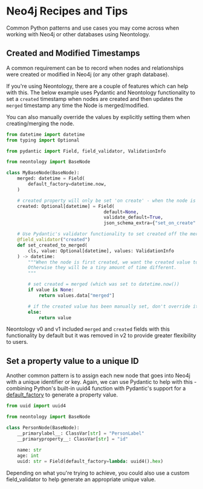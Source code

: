# Neo4j Recipes and Tips

Common Python patterns and use cases you may come across when working with Neo4j or other databases using Neontology.

## Created and Modified Timestamps

A common requirement can be to record when nodes and relationships were created or modified in Neo4j (or any other graph database).

If you're using Neontology, there are a couple of features which can help with this. The below example uses Pydantic and Neontology functionality to set a `created` timestamp when nodes are created and then updates the `merged` timestamp any time the Node is merged/modified.

You can also manually override the values by explicitly setting them when creating/merging the node.

```python
from datetime import datetime
from typing import Optional

from pydantic import Field, field_validator, ValidationInfo

from neontology import BaseNode

class MyBaseNode(BaseNode):
    merged: datetime = Field(
        default_factory=datetime.now, 
    )

    # created property will only be set 'on create' - when the node is first created
    created: Optional[datetime] = Field(
                                    default=None, 
                                    validate_default=True,
                                    json_schema_extra={"set_on_create": True})

    # Use Pydantic's validator functionality to set created off the merged value
    @field_validator("created")
    def set_created_to_merged(
        cls, value: Optional[datetime], values: ValidationInfo
    ) -> datetime:
        """When the node is first created, we want the created value to be set equal to merged.
        Otherwise they will be a tiny amount of time different.
        """

        # set created = merged (which was set to datetime.now())
        if value is None:
            return values.data["merged"]

        # if the created value has been manually set, don't override it
        else:
            return value

```

Neontology v0 and v1 included `merged` and `created` fields with this functionality by default but it was removed in v2 to provide greater flexibility to users.

## Set a property value to a unique ID

Another common pattern is to assign each new node that goes into Neo4j with a unique identifier or key. Again, we can use Pydantic to help with this - combining Python's built-in uuid4 function with Pydantic's support for a [default_factory](https://docs.pydantic.dev/latest/concepts/fields/#default-values) to generate a property value.

```python
from uuid import uuid4

from neontology import BaseNode

class PersonNode(BaseNode):
    __primarylabel__: ClassVar[str] = "PersonLabel"
    __primaryproperty__: ClassVar[str] = "id"
    
    name: str
    age: int
    uuid: str = Field(default_factory=lambda: uuid4().hex)
```

Depending on what you're trying to achieve, you could also use a custom field_validator to help generate an appropriate unique value.
